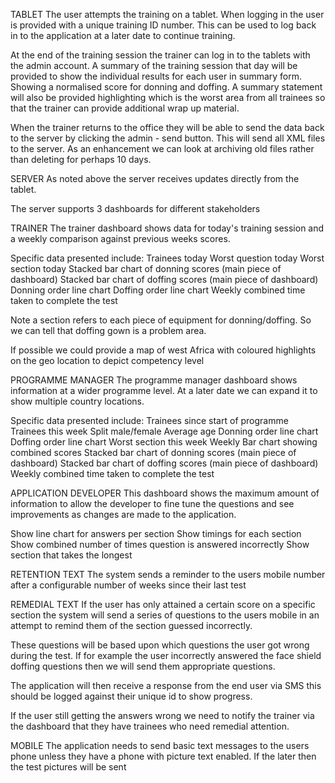 TABLET
The user attempts the training on a tablet.  When logging in the user is provided with a unique training ID number. This can be used to log back in to the application at a later date to continue training.

At the end of the training session the trainer can log in to the tablets with the admin account.  A summary of the training session that day will be provided to show the individual results for each user in summary form.  Showing a normalised score for donning and doffing. A summary statement will also be provided highlighting which is the worst area from all trainees so that the trainer can provide additional wrap up material.

When the trainer returns to the office they will be able to send the data back to the server by clicking the admin - send button. This will send all XML files to the server.  As an enhancement we can look at archiving old files rather than deleting for perhaps 10 days.

SERVER
As noted above the server receives updates directly from the tablet.

The server supports 3 dashboards for different stakeholders

TRAINER
The trainer dashboard shows data for today's training session and a weekly comparison against previous weeks scores.

Specific data presented include:
Trainees today 
Worst question today
Worst section today
Stacked bar chart of donning scores (main piece of dashboard)
Stacked bar chart of doffing scores (main piece of dashboard)
Donning order line chart
Doffing order line chart
Weekly combined time taken to complete the test

Note a section refers to each piece of equipment for donning/doffing.  So we can tell that doffing gown is a problem area.

If possible we could provide a map of west Africa with coloured highlights on the geo location to depict competency level

PROGRAMME MANAGER 
The programme manager dashboard shows information at a wider programme level.  At a later date we can expand it to show multiple country locations.

Specific data presented include:
Trainees since start of programme
Trainees this week
Split male/female
Average age
Donning order line chart
Doffing order line chart
Worst section this week
Weekly Bar chart showing combined scores
Stacked bar chart of donning scores (main piece of dashboard)
Stacked bar chart of doffing scores (main piece of dashboard)
Weekly combined time taken to complete the test

APPLICATION DEVELOPER
This dashboard shows the maximum amount of information to allow the developer to fine tune the questions and see improvements as changes are made to the application.

Show line chart for answers per section 
Show timings for each section
Show combined number of times question is answered incorrectly
Show section that takes the longest

RETENTION TEXT
The system sends a reminder to the users mobile number after a configurable number of weeks since their last test

REMEDIAL TEXT
If the user has only attained a certain score on a specific section the system will send a series of questions to the users mobile in an attempt to remind them of the section guessed incorrectly.

These questions will be based upon which questions the user got wrong during the test.  If for example the user incorrectly answered the face shield doffing questions then we will send them appropriate questions.

The application will then receive a response from the end user via SMS this should be logged against their unique id to show progress.

If the user still getting the answers wrong we need to notify the trainer via the dashboard that they have trainees who need remedial attention.

MOBILE
The application needs to send basic text messages to the users phone unless they have a phone with picture text enabled.  If the later then the test pictures will be sent